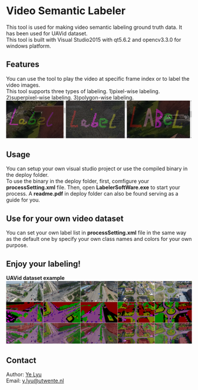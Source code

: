 # Video Semantic Labeler
This tool is used for making video semantic labeling ground truth data. It has been used for UAVid dataset.<br/>
This tool is built with Visual Studio2015 with qt5.6.2 and opencv3.3.0 for windows platform.

## Features
You can use the tool to play the video at specific frame index or to label the video images.<br/>
This tool supports three types of labeling. 1)pixel-wise labeling. 2)superpixel-wise labeling. 3)polygon-wise labeling.
![](pics/label_style.png)

## Usage
You can setup your own visual studio project or use the compiled binary in the deploy folder.<br/>
To use the binary in the deploy folder, first, comfigure your **processSetting.xml** file.
Then, open **LabelerSoftWare.exe** to start your process.
A **readme.pdf** in deploy folder can also be found serving as a guide for you.

## Use for your own video dataset
You can set your own label list in **processSetting.xml** file in the same way as the default one by specify your own class names and colors for your own purpose.

## Enjoy your labeling!
**UAVid dataset example**
![](pics/labeling_eg.png)

## Contact
Author: [Ye Lyu](https://yelyuut.github.io/) <br/>
Email: y.lyu@utwente.nl
